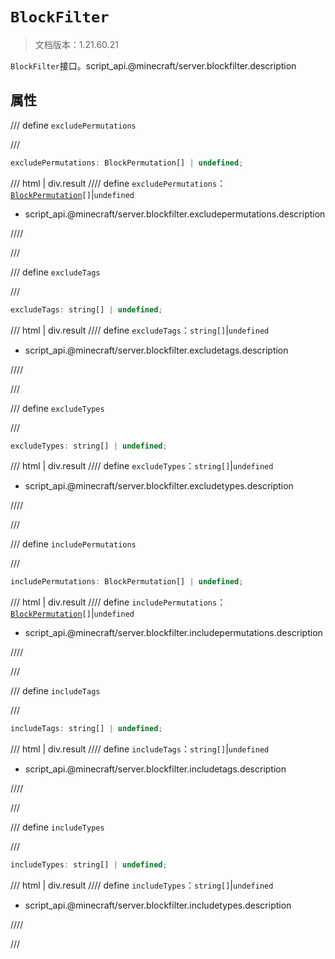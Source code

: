 # `BlockFilter`

> 文档版本：1.21.60.21

`BlockFilter`接口。script_api.@minecraft/server.blockfilter.description

## 属性

/// define
`excludePermutations`


///

```js
excludePermutations: BlockPermutation[] | undefined;
```

/// html | div.result
//// define
`excludePermutations`：<code><a href="../blockpermutation/">BlockPermutation</a>[]</code>|`undefined`

- script_api.@minecraft/server.blockfilter.excludepermutations.description


////

///


/// define
`excludeTags`


///

```js
excludeTags: string[] | undefined;
```

/// html | div.result
//// define
`excludeTags`：`string[]`|`undefined`

- script_api.@minecraft/server.blockfilter.excludetags.description


////

///


/// define
`excludeTypes`


///

```js
excludeTypes: string[] | undefined;
```

/// html | div.result
//// define
`excludeTypes`：`string[]`|`undefined`

- script_api.@minecraft/server.blockfilter.excludetypes.description


////

///


/// define
`includePermutations`


///

```js
includePermutations: BlockPermutation[] | undefined;
```

/// html | div.result
//// define
`includePermutations`：<code><a href="../blockpermutation/">BlockPermutation</a>[]</code>|`undefined`

- script_api.@minecraft/server.blockfilter.includepermutations.description


////

///


/// define
`includeTags`


///

```js
includeTags: string[] | undefined;
```

/// html | div.result
//// define
`includeTags`：`string[]`|`undefined`

- script_api.@minecraft/server.blockfilter.includetags.description


////

///


/// define
`includeTypes`


///

```js
includeTypes: string[] | undefined;
```

/// html | div.result
//// define
`includeTypes`：`string[]`|`undefined`

- script_api.@minecraft/server.blockfilter.includetypes.description


////

///

